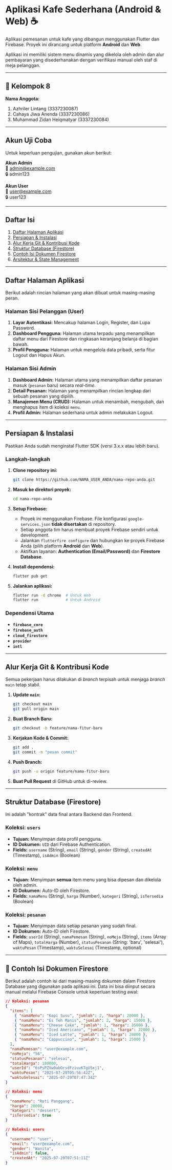 # Aplikasi Kafe Sederhana (Android & Web) ☕

Aplikasi pemesanan untuk kafe yang dibangun menggunakan Flutter dan Firebase. Proyek ini dirancang untuk platform **Android** dan **Web**.

Aplikasi ini memiliki sistem menu dinamis yang dikelola oleh admin dan alur pembayaran yang disederhanakan dengan verifikasi manual oleh staf di meja pelanggan.

---

## 👥 Kelompok 8
**Nama Anggota:**
1. Azhriler Lintang (3337230087)
2. Cahaya Jiwa Anenda (3337230086)
3. Muhammad Zidan Heiqmatyar (3337230084)

---

## Akun Uji Coba
Untuk keperluan pengujian, gunakan akun berikut:

**Akun Admin**  
📧 admin@example.com  
🔒 admin123  

**Akun User**  
📧 user@example.com  
🔒 user123  

---

## Daftar Isi
1.  [Daftar Halaman Aplikasi](#daftar-halaman-aplikasi)
2.  [Persiapan & Instalasi](#persiapan--instalasi)
3.  [Alur Kerja Git & Kontribusi Kode](#alur-kerja-git--kontribusi-kode)
4.  [Struktur Database (Firestore)](#struktur-database-firestore)
5.  [Contoh Isi Dokumen Firestore](#contoh-isi-dokumen-firestore)
6.  [Arsitektur & State Management](#arsitektur--state-management)

---

## Daftar Halaman Aplikasi

Berikut adalah rincian halaman yang akan dibuat untuk masing-masing peran.

### Halaman Sisi Pelanggan (User)
1.  **Layar Autentikasi:** Mencakup halaman Login, Register, dan Lupa Password.
2.  **Dashboard Pengguna:** Halaman utama terpadu yang menampilkan daftar menu dari Firestore dan ringkasan keranjang belanja di bagian bawah.
3.  **Profil Pengguna:** Halaman untuk mengelola data pribadi, serta fitur Logout dan Hapus Akun.

### Halaman Sisi Admin
1.  **Dashboard Admin:** Halaman utama yang menampilkan daftar pesanan masuk (`pesanan` baru) secara *real-time*.
2.  **Detail Pesanan:** Halaman yang menampilkan rincian lengkap dari sebuah pesanan yang dipilih.
3.  **Manajemen Menu (CRUD):** Halaman untuk menambah, mengubah, dan menghapus item di koleksi `menu`.
4.  **Profil Admin:** Halaman sederhana untuk admin melakukan Logout.

---

## Persiapan & Instalasi

Pastikan Anda sudah menginstal Flutter SDK (versi 3.x.x atau lebih baru).

### Langkah-langkah
1.  **Clone repository ini:**
    ```bash
    git clone https://github.com/NAMA_USER_ANDA/nama-repo-anda.git
    ```
2.  **Masuk ke direktori proyek:**
    ```bash
    cd nama-repo-anda
    ```
3.  **Setup Firebase:**
    * Proyek ini menggunakan Firebase. File konfigurasi `google-services.json` **tidak disertakan** di repository.
    * Setiap anggota tim harus membuat proyek Firebase sendiri untuk development.
    * Jalankan `flutterfire configure` dan hubungkan ke proyek Firebase Anda (pilih platform **Android** dan **Web**).
    * Aktifkan layanan: **Authentication (Email/Password)** dan **Firestore Database**.

4.  **Install dependensi:**
    ```bash
    flutter pub get
    ```
5.  **Jalankan aplikasi:**
    ```bash
    flutter run -d chrome  # Untuk Web
    flutter run            # Untuk Android
    ```

### Dependensi Utama
* **`firebase_core`**
* **`firebase_auth`**
* **`cloud_firestore`**
* **`provider`**
* **`intl`**

---

## Alur Kerja Git & Kontribusi Kode

Semua pekerjaan harus dilakukan di *branch* terpisah untuk menjaga *branch* `main` tetap stabil.

1.  **Update `main`:**
    ```bash
    git checkout main
    git pull origin main
    ```
2.  **Buat Branch Baru:**
    ```bash
    git checkout -b feature/nama-fitur-baru
    ```
3.  **Kerjakan Kode & Commit:**
    ```bash
    git add .
    git commit -m "pesan commit"
    ```
4.  **Push Branch:**
    ```bash
    git push -u origin feature/nama-fitur-baru
    ```
5.  **Buat Pull Request** di GitHub untuk di-review.

---

## Struktur Database (Firestore)

Ini adalah "kontrak" data final antara Backend dan Frontend.

### Koleksi: `users`
* **Tujuan:** Menyimpan data profil pengguna.
* **ID Dokumen:** `UID` dari Firebase Authentication.
* **Fields:** `username` (String), `email` (String), `gender` (String), `createdAt` (Timestamp), `isAdmin` (Boolean)

### Koleksi: `menu`
* **Tujuan:** Menyimpan **semua** item menu yang bisa dipesan dan dikelola oleh admin.
* **ID Dokumen:** Auto-ID oleh Firestore.
* **Fields:** `namaMenu` (String), `harga` (Number), `kategori` (String), `isTersedia` (Boolean)

### Koleksi: `pesanan`
* **Tujuan:** Menyimpan data setiap pesanan yang sudah final.
* **ID Dokumen:** Auto-ID oleh Firestore.
* **Fields:** `userId` (String), `namaPemesan` (String), `noMeja` (String), `items` (Array of Maps), `totalHarga` (Number), `statusPesanan` (String: 'baru', 'selesai'), `waktuPesan` (Timestamp), `waktuSelesai` (Timestamp, optional)

---

## 📄 Contoh Isi Dokumen Firestore

Berikut adalah contoh isi dari masing-masing dokumen dalam Firestore Database yang digunakan pada aplikasi ini. Data ini bisa diinput secara manual melalui Firebase Console untuk keperluan testing awal:

```json
// Koleksi: pesanan
{
  "items": [
    { "namaMenu": "Kopi Susu", "jumlah": 2, "harga": 20000 },
    { "namaMenu": "Es Teh Manis", "jumlah": 2, "harga": 15000 },
    { "namaMenu": "Cheese Cake", "jumlah": 1, "harga": 35000 },
    { "namaMenu": "Iced Americano", "jumlah": 1, "harga": 22000 },
    { "namaMenu": "Iced Latte", "jumlah": 1, "harga": 28000 },
    { "namaMenu": "Cappuccino", "jumlah": 1, "harga": 25000 }
  ],
  "namaPemesan": "user@example.com",
  "noMeja": "56",
  "statusPesanan": "selesai",
  "totalHarga": 180000,
  "userId": "6sPsPZVw0abOrsdFziuvKTgUSxj1",
  "waktuPesan": "2025-07-29T05:56:42Z",
  "waktuSelesai": "2025-07-29T07:47:34Z"
}

// Koleksi: menu
{
  "namaMenu": "Roti Panggang",
  "harga": 20000,
  "kategori": "dessert",
  "isTersedia": true
}

// Koleksi: users
{
  "username": "user",
  "email": "user@example.com",
  "gender": "Wanita",
  "isAdmin": false,
  "createdAt": "2025-07-29T07:51:11Z"
}
